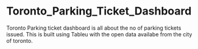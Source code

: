 # Toronto_Parking_Ticket_Dashboard
Toronto Parking ticket dashboard is all about the no of parking tickets issued. This is built using Tableu with the open data availabe from the city of toronto.

